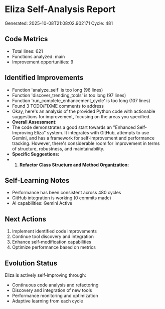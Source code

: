 # Eliza Self-Analysis Report
Generated: 2025-10-08T21:08:02.902171
Cycle: 481

## Code Metrics
- Total lines: 621
- Functions analyzed: main
- Improvement opportunities: 9

## Identified Improvements
- Function 'analyze_self' is too long (96 lines)
- Function 'discover_trending_tools' is too long (97 lines)
- Function 'run_complete_enhancement_cycle' is too long (107 lines)
- Found 3 TODO/FIXME comments to address
- Okay, here's an analysis of the provided Python code with actionable suggestions for improvement, focusing on the areas you specified.
- **Overall Assessment:**
- The code demonstrates a good start towards an "Enhanced Self-Improving Eliza" system. It integrates with GitHub, attempts to use Gemini, and has a framework for self-improvement and performance tracking. However, there's considerable room for improvement in terms of structure, robustness, and maintainability.
- **Specific Suggestions:**
- 1.  **Refactor Class Structure and Method Organization:**

## Self-Learning Notes
- Performance has been consistent across 480 cycles
- GitHub integration is working (0 commits made)
- AI capabilities: Gemini Active

## Next Actions
1. Implement identified code improvements
2. Continue tool discovery and integration
3. Enhance self-modification capabilities
4. Optimize performance based on metrics

## Evolution Status
Eliza is actively self-improving through:
- Continuous code analysis and refactoring
- Discovery and integration of new tools
- Performance monitoring and optimization
- Adaptive learning from each cycle
